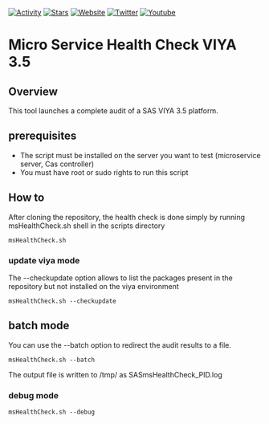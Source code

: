 [![Activity](https://img.shields.io/github/commit-activity/m/nhousset/viyaTools)](https://github.com/nhousset/viyaTools)
[![Stars](https://img.shields.io/github/stars/nhousset?style=social)](https://github.com/nhousset/viyaTools)
[![Website](https://img.shields.io/website?down_color=red&down_message=down&up_color=green&up_message=up&url=https://www.nicolas-housset.fr)](https://www.nicolas-housset.fr)
[![Twitter](https://img.shields.io/twitter/follow/nicolas_housset?style=social)](https://twitter.com/nicolas_housset)
[![Youtube](https://img.shields.io/youtube/channel/views/UCHxbJPkSGlJxtvPVrmzjxbg?style=social)](https://www.youtube.com/channel/UCHxbJPkSGlJxtvPVrmzjxbg)

# Micro Service Health Check VIYA 3.5

## Overview 
This tool launches a complete audit of a SAS VIYA 3.5 platform. 


## prerequisites

- The script must be installed on the server you want to test (microservice server, Cas controller)
- You must have root or sudo rights to run this script

## How to

After cloning the repository, the health check is done simply by running msHealthCheck.sh  shell in the scripts directory

```
msHealthCheck.sh
```

### update viya mode

The --checkupdate  option allows to list the packages present in the repository but not installed on the viya environment

```
msHealthCheck.sh --checkupdate
```


## batch mode

You can use the --batch option to redirect the audit results to a file.

```
msHealthCheck.sh --batch
```

The output file is written to /tmp/ as SASmsHealthCheck_PID.log

### debug mode

```
msHealthCheck.sh --debug
```


